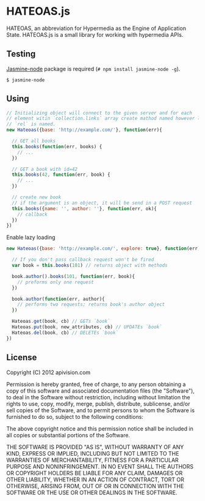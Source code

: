 HATEOAS.js
==========

HATEOAS, an abbreviation for Hypermedia as the Engine of Application State.
HATEOAS.js is a small library for working with hypermedia APIs.

Testing
-------

[Jasmine-node](https://github.com/mhevery/jasmine-node) package is required
(`# npm install jasmine-node -g`).

    $ jasmine-node

Using
-----

```javascript
// Initializing object will connect to the given server and for each
// element witin `collection.links` array create mathod named however link's
// `rel` is named.
new Hateoas({base: 'http://example.com/'}, function(err){

  // GET all books
  this.books(function(err, books) {
    // ...
  })

  // GET a book with id=42
  this.books(42, function(err, book) {
    // ...
  })

  // create new book
  // if the argument is an object, it will be send in a POST request
  this.books({name: '', author: ''}, function(err, ok){
    // callback
  })
})
```

Enable lazy loading

```javascript
new Hateoas({base: 'http://example.com/', explore: true}, function(err){

  // If you don't pass callback request won't be fired
  var book = this.books(101) // returns object with methods

  book.author().books(101, function(err, book){
    // preforms only one request
  })

  book.author(function(err, author){
    // performs two requests; returns book's author object
  })

  Hateoas.get(book, cb) // GETs `book` 
  Hateoas.put(book, new_attributes, cb) // UPDATEs `book`
  Hateoas.del(book, cb) // DELETEs `book`
})
```

License
-------

Copyright (C) 2012 apivision.com

Permission is hereby granted, free of charge, to any person obtaining a
copy of this software and associated documentation files (the "Software"),
to deal in the Software without restriction, including without limitation
the rights to use, copy, modify, merge, publish, distribute, sublicense,
and/or sell copies of the Software, and to permit persons to whom the
Software is furnished to do so, subject to the following conditions:

The above copyright notice and this permission notice shall be included in
all copies or substantial portions of the Software.

THE SOFTWARE IS PROVIDED "AS IS", WITHOUT WARRANTY OF ANY KIND, EXPRESS OR
IMPLIED, INCLUDING BUT NOT LIMITED TO THE WARRANTIES OF MERCHANTABILITY,
FITNESS FOR A PARTICULAR PURPOSE AND NONINFRINGEMENT. IN NO EVENT SHALL THE
AUTHORS OR COPYRIGHT HOLDERS BE LIABLE FOR ANY CLAIM, DAMAGES OR OTHER
LIABILITY, WHETHER IN AN ACTION OF CONTRACT, TORT OR OTHERWISE, ARISING
FROM, OUT OF OR IN CONNECTION WITH THE SOFTWARE OR THE USE OR OTHER
DEALINGS IN THE SOFTWARE.
